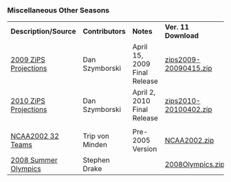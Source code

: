 <h3>Miscellaneous Other Seasons</h3>
<table class="post_content_table"><tbody><tr><td><strong>Description/Source</strong></td>
<td><strong>Contributors</strong></td>
<td><strong>Notes</strong></td>
<td><strong>Ver. 11 Download</strong></td>
</tr>
<tr><td><a href="http://www.baseballthinkfactory.org/oracle/discussion/2009_zips_projection_disk_for_diamond_mind_9_final" target="_blank" class="postlink" rel="noreferrer">2009 ZiPS Projections</a></td>
<td>Dan Szymborski</td>
<td>April 15, 2009 Final Release</td>
<td><a href="https://github.com/fishinnabarrel/dmb-homebrew/raw/master/Other/zips2009-20090415.zip" target="_blank" class="postlink" rel="noreferrer">zips2009-20090415.zip</a></td>
</tr>
<tr><td><a href="http://www.baseballthinkfactory.org/oracle/discussion/2010_zips_projection_disk_for_diamond_mind_90_final_edition/" target="_blank" class="postlink" rel="noreferrer">2010 ZiPS Projections</a></td>
<td>Dan Szymborski</td>
<td>April 2, 2010 Final Release</td>
<td><a href="https://github.com/fishinnabarrel/dmb-homebrew/raw/master/Other/zips2010-20100402.zip" target="_blank" class="postlink" rel="noreferrer">zips2010-20100402.zip</a></td>
</tr>
<tr><td></td>
<td></td>
<td></td>
<td></td>
</tr>
<tr><td><a href="http://www.stephendrake.com/other.html" target="_blank" class="postlink" rel="noreferrer">NCAA2002 32 Teams</a></td>
<td>Trip von Minden</td>
<td>Pre-2005 Version</td>
<td><a href="https://github.com/fishinnabarrel/dmb-homebrew/raw/master/Other/NCAA2002.zip" target="_blank" class="postlink" rel="noreferrer">NCAA2002.zip</a></td>
</tr>
<tr><td><a href="http://www.stephendrake.com/other.html" target="_blank" class="postlink" rel="noreferrer">2008 Summer Olympics</a></td>
<td>Stephen Drake</td>
<td></td>
<td><a href="https://github.com/fishinnabarrel/dmb-homebrew/raw/master/Other/2008Olympics.zip" target="_blank" class="postlink" rel="noreferrer">2008Olympics.zip</a></td>
</tr>
</tbody></table>
